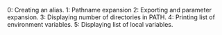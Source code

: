 0: Creating an alias.
1: Pathname expansion
2: Exporting and parameter expansion.
3: Displaying number of directories in PATH.
4: Printing list of environment variables.
5: Displaying list of local variables.
